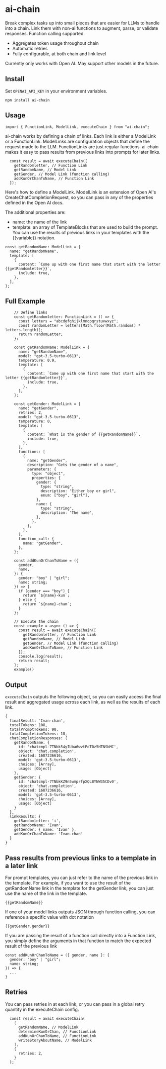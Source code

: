 # ai-chain

Break complex tasks up into small pieces that are easier for LLMs to handle into a chain. Link them with non-ai functions to augment, parse, or validate responses. Function calling supported.

- Aggregates token usage throughout chain
- Automatic retries
- Fully configurable, at both chain and link level

Currently only works with Open AI. May support other models in the future.

## Install

Set `OPENAI_API_KEY` in your environment variables.

`npm install ai-chain`

## Usage

```
import { FunctionLink, ModelLink, executeChain } from "ai-chain";
```

ai-chain works by defining a chain of links. Each link is either a ModelLink or a FunctionLink. ModelLinks are configuration objects that define the request made to the LLM. FunctionLinks are just regular functions. ai-chain makes it easy to pass results from previous links into prompts for later links.

```
  const result = await executeChain([
    getRandomletter, // Function Link
    getRandomName, // Model Link
    getGender, // Model Link (function calling)
    addKunOrChanToName, // Function Link
  ]);
```

Here's how to define a ModelLink. ModelLink is an extension of Open AI's CreateChatCompletionRequest, so you can pass in any of the properties defined in the Open AI docs.

The additional properties are:

- name: the name of the link
- template: an array of TemplateBlocks that are used to build the prompt. You can use the results of previous links in your templates with the {{variable}} notation.

```
const getRandomName: ModelLink = {
  name: "getRandomName",
  template: [
    {
      content: `Come up with one first name that start with the letter {{getRandomletter}}`,
      include: true,
    },
  ],
};
```

## Full Example

```
    // Define links
    const getRandomletter: FunctionLink = () => {
      const letters = "abcdefghijklmnopqrstuvwxyz";
      const randomLetter = letters[Math.floor(Math.random() * letters.length)];
      return randomLetter;
    };

    const getRandomName: ModelLink = {
      name: "getRandomName",
      model: "gpt-3.5-turbo-0613",
      temperature: 0.9,
      template: [
        {
          content: `Come up with one first name that start with the letter {{getRandomletter}}`,
          include: true,
        },
      ],
    };

    const getGender: ModelLink = {
      name: "getGender",
      retries: 2,
      model: "gpt-3.5-turbo-0613",
      temperature: 0,
      template: [
        {
          content: `What is the gender of {{getRandomName}}`,
          include: true,
        },
      ],
      functions: [
        {
          name: "getGender",
          description: "Gets the gender of a name",
          parameters: {
            type: "object",
            properties: {
              gender: {
                type: "string",
                description: "Either boy or girl",
                enum: ["boy", "girl"],
              },
              name: {
                type: "string",
                description: "The name",
              },
            },
          },
        },
      ],
      function_call: {
        name: "getGender",
      },
    };

    const addKunOrChanToName = ({
      gender,
      name,
    }: {
      gender: "boy" | "girl";
      name: string;
    }) => {
      if (gender === "boy") {
        return `${name}-kun`;
      } else {
        return `${name}-chan`;
      }
    };

    // Execute the chain
    const example = async () => {
      const result = await executeChain([
        getRandomletter, // Function Link
        getRandomName, // Model Link
        getGender, // Model Link (function calling)
        addKunOrChanToName, // Function Link
      ]);
      console.log(result);
      return result;
    };
    example()
```

## Output

`executeChain` outputs the following object, so you can easily access the final result and aggregated usage across each link, as well as the results of each link.

```
{
  finalResult: 'Ivan-chan',
  totalTokens: 108,
  totalPromptTokens: 90,
  totalCompletionTokens: 18,
  chatCompletionResponses: {
    getRandomName: {
      id: 'chatcmpl-7TNbk54yIUba6wvtPoT0z5HTNSbMC',
      object: 'chat.completion',
      created: 1687236616,
      model: 'gpt-3.5-turbo-0613',
      choices: [Array],
      usage: [Object]
    },
    getGender: {
      id: 'chatcmpl-7TNbkKZ9n5wmprfpXQL8YNW35CDv0',
      object: 'chat.completion',
      created: 1687236616,
      model: 'gpt-3.5-turbo-0613',
      choices: [Array],
      usage: [Object]
    }
  },
  linkResults: {
    getRandomletter: 'i',
    getRandomName: 'Ivan',
    getGender: { name: 'Ivan' },
    addKunOrChanToName: 'Ivan-chan'
  }
}
```

## Pass results from previous links to a template in a later link

For prompt templates, you can just refer to the name of the previous link in the template. For example, if you want to use the result of the getRandomName link in the template for the getGender link, you can just use the name of the link in the template.

```
{{getRandomName}}
```

If one of your model links outputs JSON through function calling, you can reference a specific value with dot notation

```
{{getGender.gender}}
```

If you are passing the result of a function call directly into a Function Link, you simply define the arguments in that function to match the expected result of the previous link

```
const addKunOrChanToName = ({ gender, name }: {
  gender: "boy" | "girl";
  name: string;
}) => {
  ...
}
```

## Retries

You can pass retries in at each link, or you can pass in a global retry quantity in the executeChain config.

```
  const result = await executeChain(
    [
      getRandomName, // ModelLink
      determineKunOrChan, // FunctionLink
      addKunOrChanToName, // FunctionLink
      writeStoryAboutName, // ModelLink
    ],
    {
      retries: 2,
    }
  );
```
